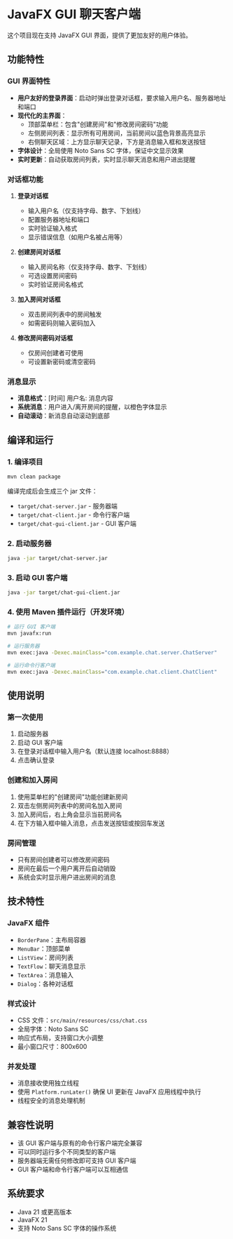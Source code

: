 # JavaFX GUI 聊天客户端

这个项目现在支持 JavaFX GUI 界面，提供了更加友好的用户体验。

## 功能特性

### GUI 界面特性
- **用户友好的登录界面**：启动时弹出登录对话框，要求输入用户名、服务器地址和端口
- **现代化的主界面**：
  - 顶部菜单栏：包含"创建房间"和"修改房间密码"功能
  - 左侧房间列表：显示所有可用房间，当前房间以蓝色背景高亮显示
  - 右侧聊天区域：上方显示聊天记录，下方是消息输入框和发送按钮
- **字体设计**：全局使用 Noto Sans SC 字体，保证中文显示效果
- **实时更新**：自动获取房间列表，实时显示聊天消息和用户进出提醒

### 对话框功能
1. **登录对话框**
   - 输入用户名（仅支持字母、数字、下划线）
   - 配置服务器地址和端口
   - 实时验证输入格式
   - 显示错误信息（如用户名被占用等）

2. **创建房间对话框**
   - 输入房间名称（仅支持字母、数字、下划线）
   - 可选设置房间密码
   - 实时验证房间名格式

3. **加入房间对话框**
   - 双击房间列表中的房间触发
   - 如需密码则输入密码加入

4. **修改房间密码对话框**
   - 仅房间创建者可使用
   - 可设置新密码或清空密码

### 消息显示
- **消息格式**：[时间] 用户名: 消息内容
- **系统消息**：用户进入/离开房间的提醒，以橙色字体显示
- **自动滚动**：新消息自动滚动到底部

## 编译和运行

### 1. 编译项目
```bash
mvn clean package
```

编译完成后会生成三个 jar 文件：
- `target/chat-server.jar` - 服务器端
- `target/chat-client.jar` - 命令行客户端
- `target/chat-gui-client.jar` - GUI 客户端

### 2. 启动服务器
```bash
java -jar target/chat-server.jar
```

### 3. 启动 GUI 客户端
```bash
java -jar target/chat-gui-client.jar
```

### 4. 使用 Maven 插件运行（开发环境）
```bash
# 运行 GUI 客户端
mvn javafx:run

# 运行服务器
mvn exec:java -Dexec.mainClass="com.example.chat.server.ChatServer"

# 运行命令行客户端
mvn exec:java -Dexec.mainClass="com.example.chat.client.ChatClient"
```

## 使用说明

### 第一次使用
1. 启动服务器
2. 启动 GUI 客户端
3. 在登录对话框中输入用户名（默认连接 localhost:8888）
4. 点击确认登录

### 创建和加入房间
1. 使用菜单栏的"创建房间"功能创建新房间
2. 双击左侧房间列表中的房间名加入房间
3. 加入房间后，右上角会显示当前房间名
4. 在下方输入框中输入消息，点击发送按钮或按回车发送

### 房间管理
- 只有房间创建者可以修改房间密码
- 房间在最后一个用户离开后自动销毁
- 系统会实时显示用户进出房间的消息

## 技术特性

### JavaFX 组件
- `BorderPane`：主布局容器
- `MenuBar`：顶部菜单
- `ListView`：房间列表
- `TextFlow`：聊天消息显示
- `TextArea`：消息输入
- `Dialog`：各种对话框

### 样式设计
- CSS 文件：`src/main/resources/css/chat.css`
- 全局字体：Noto Sans SC
- 响应式布局，支持窗口大小调整
- 最小窗口尺寸：800x600

### 并发处理
- 消息接收使用独立线程
- 使用 `Platform.runLater()` 确保 UI 更新在 JavaFX 应用线程中执行
- 线程安全的消息处理机制

## 兼容性说明

- 该 GUI 客户端与原有的命令行客户端完全兼容
- 可以同时运行多个不同类型的客户端
- 服务器端无需任何修改即可支持 GUI 客户端
- GUI 客户端和命令行客户端可以互相通信

## 系统要求

- Java 21 或更高版本
- JavaFX 21
- 支持 Noto Sans SC 字体的操作系统